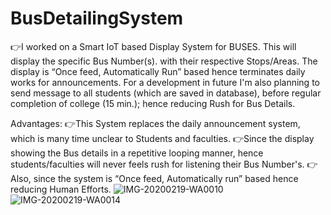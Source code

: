 # BusDetailingSystem
👉I worked on a Smart IoT based Display System for BUSES. This will display the specific Bus Number(s). with their respective Stops/Areas. The display is “Once feed, Automatically Run” based hence terminates daily works for announcements. For a development in future I'm also planning to send message to all students (which are saved in database), before regular completion of college (15 min.); hence reducing Rush for Bus Details.

Advantages:
👉This System replaces the daily announcement system, which is many time unclear to Students and faculties.
👉Since the display showing the Bus details in a repetitive looping manner, hence students/faculties will never feels rush for listening their Bus Number's.
👉Also, since the system is “Once feed, Automatically run” based hence reducing Human Efforts.
![IMG-20200219-WA0010](https://user-images.githubusercontent.com/76203945/171903389-3058a26e-a305-4c89-b3ff-fa967fa4cb04.jpg)
![IMG-20200219-WA0014](https://user-images.githubusercontent.com/76203945/171903533-60a572c5-3c3b-4b32-8181-3e40b769a0ce.jpg)
